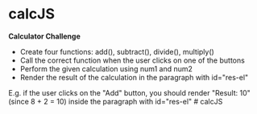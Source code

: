 # calcJS

**Calculator Challenge**

- Create four functions: add(), subtract(), divide(), multiply()
- Call the correct function when the user clicks on one of the buttons
- Perform the given calculation using num1 and num2
- Render the result of the calculation in the paragraph with id="res-el"

E.g. if the user clicks on the "Add" button, you should render "Result: 10" (since 8 + 2 = 10) inside the paragraph with id="res-el"
#   c a l c J S  
 